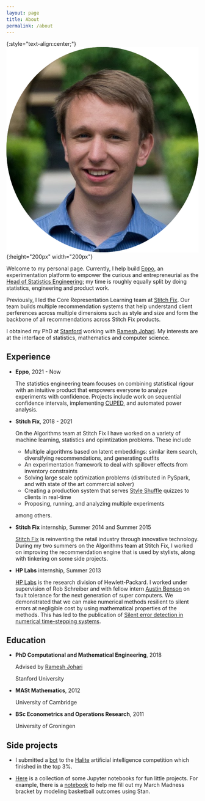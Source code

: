 ```yaml
---
layout: page
title: About
permalink: /about
---
```


{:style="text-align:center;"}
![sven](assets/img/sven.png){:height="200px" width="200px"}


Welcome to my personal page. Currently, I help build [Eppo](https://www.geteppo.com/), an experimentation platform to empower the curious and entrepreneurial as the [Head of Statistics Engineering](https://www.geteppo.com/blog/were-hiring-a-statistics-engineer);
my time is roughly equally split by doing statistics, engineering and product work.

Previously, I led the Core Representation Learning team at [Stitch Fix](https://algorithms-tour.stitchfix.com/).
Our team builds multiple recommendation systems that help understand client perferences across multiple dimensions such as style and size and form the backbone of all recommendations across Stitch Fix products.

I obtained my PhD at [Stanford](http://icme.stanford.edu) working with [Ramesh Johari](http://www.stanford.edu/~rjohari).
My interests are at the interface of statistics, mathematics and computer science.


## Experience

- **Eppo**, 2021 - Now

    The statistics engineering team focuses on combining statistical rigour with an intuitive product that empowers everyone to analyze experiments with confidence.
    Projects include work on sequential confidence intervals, implementing [CUPED](https://www.geteppo.com/blog/bending-time-in-experimentation), and automated power analysis.

- **Stitch Fix**, 2018 - 2021

    On the Algorithms team at Stitch Fix I have worked on a variety of machine learning, statistics and opimtization problems. These include
    - Multiple algorithms based on latent embeddings: similar item search, diversifying recommendations, and generating outfits
    - An experimentation framework to deal with spillover effects from inventory constraints
    - Solving large scale optimization problems (distributed in PySpark, and with state of the art commercial solver)
    - Creating a production system that serves [Style Shuffle](https://www.stitchfix.com/women/blog/inside-stitchfix/how-style-shuffle-works/) quizzes to clients in real-time
    - Proposing, running, and analyzing multiple experiments

   among others.


- **Stitch Fix** internship, Summer 2014 and Summer 2015

    [Stitch Fix](http://www.stitchfix.com) is reinventing the retail industry through innovative technology.
    During my two summers on the Algorithms team at Stitch Fix, I worked on improving the recommendation engine that is used by stylists,
    along with tinkering on some side projects.


- **HP Labs** internship, Summer 2013

    [HP Labs](http://www.labs.hpe.com/) is the research division of Hewlett-Packard.
    I worked under supervision of Rob Schreiber and with fellow intern [Austin Benson](https://www.cs.cornell.edu/~arb/) on fault tolerance for the next generation of super computers.
    We demonstrated that we can make numerical methods resilient to silent errors at negligible cost by using mathematical properties of the methods.
    This has led to the publication of [Silent error detection in numerical time-stepping systems](http://hpc.sagepub.com/content/29/4/403).



## Education


- **PhD Computational and Mathematical Engineering**, 2018

    Advised by [Ramesh Johari](http://www.stanford.edu/~rjohari)

    Stanford University

- **MASt Mathematics**, 2012

    University of Cambridge

- **BSc Econometrics and Operations Research**, 2011

    University of Groningen

## Side projects

- I submitted a [bot](https://github.com/schmit/halite-bot) to the [Halite](https://www.twosigma.com/articles/introducing-halite-our-limited-release-ai-challenge/) artificial intelligence competition which finished in the top 3%.

- [Here](https://github.com/schmit/fun-notebooks) is a collection of some Jupyter notebooks for fun little projects.
    For example, there is a [notebook](https://github.com/schmit/fun-notebooks/blob/master/notebooks/march-madness-2017/how-i-fill-my-bracket-2017.ipynb)
   to help me fill out my March Madness bracket by modeling basketball outcomes using Stan.
